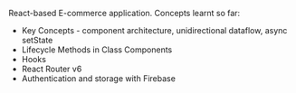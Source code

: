 React-based E-commerce application. Concepts learnt so far: 
  - Key Concepts - component architecture, unidirectional dataflow, async setState
  - Lifecycle Methods in Class Components 
  - Hooks
  - React Router v6
  - Authentication and storage with Firebase
